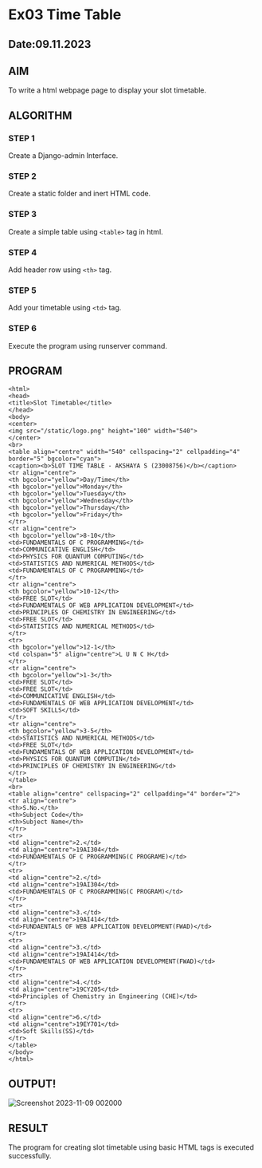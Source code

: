 # Ex03 Time Table
## Date:09.11.2023

## AIM
To write a html webpage page to display your slot timetable.

## ALGORITHM
### STEP 1
Create a Django-admin Interface.

### STEP 2
Create a static folder and inert HTML code.

### STEP 3
Create a simple table using ```<table>``` tag in html.

### STEP 4
Add header row using ```<th>``` tag.

### STEP 5
Add your timetable using ```<td>``` tag.

### STEP 6
Execute the program using runserver command.

## PROGRAM
```
<html>
<head>
<title>Slot Timetable</title>
</head>
<body>
<center>
<img src="/static/logo.png" height="100" width="540">
</center>
<br>
<table align="centre" width="540" cellspacing="2" cellpadding="4" border="5" bgcolor="cyan">
<caption><b>SLOT TIME TABLE - AKSHAYA S (23008756)</b></caption>
<tr align="centre">
<th bgcolor="yellow">Day/Time</th>
<th bgcolor="yellow">Monday</th>
<th bgcolor="yellow">Tuesday</th>
<th bgcolor="yellow">Wednesday</th>
<th bgcolor="yellow">Thursday</th>
<th bgcolor="yellow">Friday</th>
</tr>
<tr align="centre">
<th bgcolor="yellow">8-10</th>
<td>FUNDAMENTALS OF C PROGRAMMING</td>
<td>COMMUNICATIVE ENGLISH</td>
<td>PHYSICS FOR QUANTUM COMPUTING</td>
<td>STATISTICS AND NUMERICAL METHODS</td>
<td>FUNDAMENTALS OF C PROGRAMMING</td>
</tr>
<tr align="centre">
<th bgcolor="yellow">10-12</th>
<td>FREE SLOT</td>
<td>FUNDAMENTALS OF WEB APPLICATION DEVELOPMENT</td>
<td>PRINCIPLES OF CHEMISTRY IN ENGINEERING</td>
<td>FREE SLOT</td>
<td>STATISTICS AND NUMERICAL METHODS</td>
</tr>
<tr>
<th bgcolor="yellow">12-1</th>
<td colspan="5" align="centre">L U N C H</td>
</tr>
<tr align="centre">
<th bgcolor="yellow">1-3</th>
<td>FREE SLOT</td>
<td>FREE SLOT</td>
<td>COMMUNICATIVE ENGLISH</td>
<td>FUNDAMENTALS OF WEB APPLICATION DEVELOPMENT</td>
<td>SOFT SKILLS</td>
</tr>
<tr align="centre">
<th bgcolor="yellow">3-5</th>
<td>STATISTICS AND NUMERICAL METHODS</td>
<td>FREE SLOT</td>
<td>FUNDAMENTALS OF WEB APPLICATION DEVELOPMENT</td>
<td>PHYSICS FOR QUANTUM COMPUTIN</td>
<td>PRINCIPLES OF CHEMISTRY IN ENGINEERING</td>
</tr>
</table>
<br>
<table align="centre" cellspacing="2" cellpadding="4" border="2">
<tr align="centre">
<th>S.No.</th>
<th>Subject Code</th>
<th>Subject Name</th>
</tr>
<tr>
<td align="centre">2.</td>
<td align="centre">19AI304</td>
<td>FUNDAMENTALS OF C PROGRAMMING(C PROGRAME)</td>
</tr>
<tr>
<td align="centre">2.</td>
<td align="centre">19AI304</td>
<td>FUNDAMENTALS OF C PROGRAMMING(C PROGRAM)</td>
</tr>
<tr>
<td align="centre">3.</td>
<td align="centre">19AI414</td>
<td>FUNDAENTALS OF WEB APPLICATION DEVELOPMENT(FWAD)</td>
</tr>
<tr>
<td align="centre">3.</td>
<td align="centre">19AI414</td>
<td>FUNDAMENTALS OF WEB APPLICATION DEVELOPMENT(FWAD)</td>
</tr>
<tr>
<td align="centre">4.</td>
<td align="centre">19CY205</td>
<td>Principles of Chemistry in Engineering (CHE)</td>
</tr>
<tr>
<td align="centre">6.</td>
<td align="centre">19EY701</td>
<td>Soft Skills(SS)</td>
</tr>
</table>
</body>
</html>
```

## OUTPUT!

![Screenshot 2023-11-09 002000](https://github.com/Akshayasakthivels/slot/assets/144870561/c8d49f0d-22dc-4c91-a779-b8a7c018733e)



## RESULT
The program for creating slot timetable using basic HTML tags is executed successfully.
